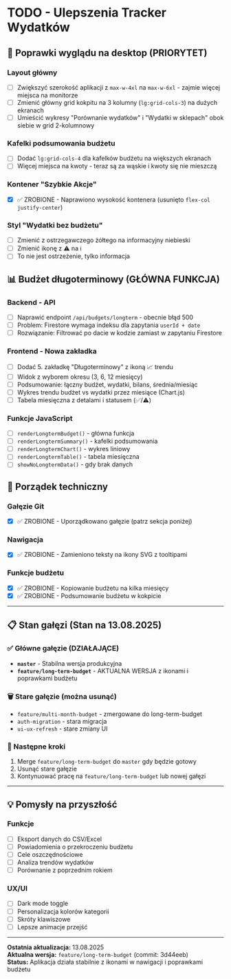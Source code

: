 # TODO - Ulepszenia Tracker Wydatków

## 🎨 Poprawki wyglądu na desktop (PRIORYTET)

### Layout główny
- [ ] Zwiększyć szerokość aplikacji z `max-w-4xl` na `max-w-6xl` - zajmie więcej miejsca na monitorze
- [ ] Zmienić główny grid kokpitu na 3 kolumny (`lg:grid-cols-3`) na dużych ekranach
- [ ] Umieścić wykresy "Porównanie wydatków" i "Wydatki w sklepach" obok siebie w grid 2-kolumnowy

### Kafelki podsumowania budżetu
- [ ] Dodać `lg:grid-cols-4` dla kafelków budżetu na większych ekranach
- [ ] Więcej miejsca na kwoty - teraz są za wąskie i kwoty się nie mieszczą

### Kontener "Szybkie Akcje"
- [x] ✅ ZROBIONE - Naprawiono wysokość kontenera (usunięto `flex-col justify-center`)

### Styl "Wydatki bez budżetu"
- [ ] Zmienić z ostrzegawczego żółtego na informacyjny niebieski
- [ ] Zmienić ikonę z ⚠️ na ℹ️
- [ ] To nie jest ostrzeżenie, tylko informacja

## 📊 Budżet długoterminowy (GŁÓWNA FUNKCJA)

### Backend - API
- [ ] Naprawić endpoint `/api/budgets/longterm` - obecnie błąd 500
- [ ] Problem: Firestore wymaga indeksu dla zapytania `userId + date`
- [ ] Rozwiązanie: Filtrować po dacie w kodzie zamiast w zapytaniu Firestore

### Frontend - Nowa zakładka
- [ ] Dodać 5. zakładkę "Długoterminowy" z ikoną 📈 trendu
- [ ] Widok z wyborem okresu (3, 6, 12 miesięcy)
- [ ] Podsumowanie: łączny budżet, wydatki, bilans, średnia/miesiąc
- [ ] Wykres trendu budżet vs wydatki przez miesiące (Chart.js)
- [ ] Tabela miesięczna z detalami i statusem (✅/⚠️)

### Funkcje JavaScript
- [ ] `renderLongtermBudget()` - główna funkcja
- [ ] `renderLongtermSummary()` - kafelki podsumowania
- [ ] `renderLongtermChart()` - wykres liniowy
- [ ] `renderLongtermTable()` - tabela miesięczna
- [ ] `showNoLongtermData()` - gdy brak danych

## 🔧 Porządek techniczny

### Gałęzie Git
- [x] ✅ ZROBIONE - Uporządkowano gałęzie (patrz sekcja poniżej)

### Nawigacja
- [x] ✅ ZROBIONE - Zamieniono teksty na ikony SVG z tooltipami

### Funkcje budżetu
- [x] ✅ ZROBIONE - Kopiowanie budżetu na kilka miesięcy
- [x] ✅ ZROBIONE - Podsumowanie budżetu w kokpicie

---

## 📋 Stan gałęzi (Stan na 13.08.2025)

### ✅ Główne gałęzie (DZIAŁAJĄCE)
- **`master`** - Stabilna wersja produkcyjna
- **`feature/long-term-budget`** - AKTUALNA WERSJA z ikonami i poprawkami budżetu

### 🗑️ Stare gałęzie (można usunąć)
- `feature/multi-month-budget` - zmergowane do long-term-budget
- `auth-migration` - stara migracja
- `ui-ux-refresh` - stare zmiany UI

### 🎯 Następne kroki
1. Merge `feature/long-term-budget` do `master` gdy będzie gotowy
2. Usunąć stare gałęzie
3. Kontynuować pracę na `feature/long-term-budget` lub nowej gałęzi

---

## 💡 Pomysły na przyszłość

### Funkcje
- [ ] Eksport danych do CSV/Excel
- [ ] Powiadomienia o przekroczeniu budżetu
- [ ] Cele oszczędnościowe
- [ ] Analiza trendów wydatków
- [ ] Porównanie z poprzednim rokiem

### UX/UI
- [ ] Dark mode toggle
- [ ] Personalizacja kolorów kategorii
- [ ] Skróty klawiszowe
- [ ] Lepsze animacje przejść

---

**Ostatnia aktualizacja:** 13.08.2025  
**Aktualna wersja:** `feature/long-term-budget` (commit: 3d44eeb)  
**Status:** Aplikacja działa stabilnie z ikonami w nawigacji i poprawkami budżetu
